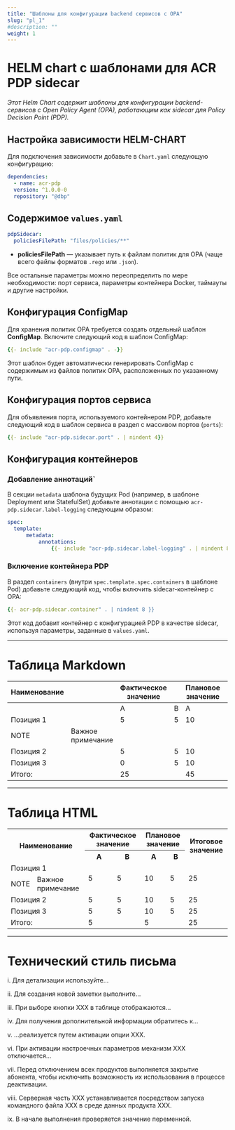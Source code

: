 ```yaml
---
title: "Шаблоны для конфигурации backend сервисов с OPA"
slug: "pl_1"
#description: ""
weight: 1
---
```


# HELM chart c шаблонами для ACR PDP sidecar

*Этот Helm Chart содержит шаблоны для конфигурации backend-сервисов с Open Policy Agent (OPA), работающим как sidecar для Policy Decision Point (PDP).*

## Настройка зависимости HELM-CHART

Для подключения зависимости добавьте в `Chart.yaml` следующую конфигурацию:

```yaml
dependencies:
  - name: acr-pdp
  version: ^1.0.0-0
  repository: "@dbp"
```

## Содержимое `values.yaml`

```yaml
pdpSidecar:
  policiesFilePath: "files/policies/**"
```

* **policiesFilePath** — указывает путь к файлам политик для OPA (чаще всего файлы форматов `.rego` или `.json`).

Все остальные параметры можно переопределить по мере необходимости: порт сервиса, параметры контейнера Docker, таймауты и другие настройки.

## Конфигурация ConfigMap

Для хранения политик OPA требуется создать отдельный шаблон **ConfigMap**. 
Включите следующий код в шаблон ConfigMap:

```yaml
{{- include "acr-pdp.configmap" . -}}
```

Этот шаблон будет автоматически генерировать ConfigMap с содержимым из файлов политик OPA, расположенных по указанному пути.

## Конфигурация портов сервиса

Для объявления порта, используемого контейнером PDP, добавьте следующий код в шаблон сервиса в раздел с массивом портов (`ports`):

```yaml
{{- include "acr-pdp.sidecar.port" . | nindent 4}}
```

## Конфигурация контейнеров

### Добавление аннотаций`

В секции `metadata` шаблона будущих Pod (например, в шаблоне Deployment или StatefulSet) добавьте аннотации с помощью `acr-pdp.sidecar.label-logging` следующим образом:

```yaml
spec:
  template:
      metadata:
          annotations:
              {{- include "acr-pdp.sidecar.label-logging" . | nindent 8 }}
```

### Включение контейнера PDP

В раздел `containers` (внутри `spec.template.spec.containers` в шаблоне Pod) добавьте следующий код, чтобы включить sidecar-контейнер с OPA:

```yaml
{{- acr-pdp.sidecar.container" . | nindent 8 }}
```
Этот код добавит контейнер с конфигурацией PDP в качестве sidecar, используя параметры, заданные в `values.yaml`.

---

# Таблица Markdown

| Наименование |  | Фактическое значение |  | Плановое значение |  | Итоговое значение |
| --- | --- | --- | --- | --- |  --- | --- |
|  |  | А | В | А | В |  |
| Позиция 1 |  | 5 | 5 | 10 | 5 | 25 |
| NOTE | Важное примечание |  |
| Позиция 2  |  | 5 | 5 | 10 | 5 | 25 |
| Позиция 3 |  | 0 | 5 | 10 | 5 | 20 |
| Итого: |  | 25 |  | 45 |  | 70 |

---

# Таблица HTML

<table>
    <tr>
        <th rowspan="2" colspan="2" style="text-align: center; vertical-align: center;">Наименование</th>
        <th colspan="2" style="text-align: center; vertical-align: center;">Фактическое значение</th>
        <th colspan="2" style="text-align: center; vertical-align: center;">Плановое значение</th>
        <th rowspan="2" style="text-align: center; vertical-align: center;">Итоговое значение</th>
    </tr>
    <tr>
        <th style="text-align: center; vertical-align: center;">А</th>
        <th style="text-align: center; vertical-align: center;">В</th>
        <th style="text-align: center; vertical-align: center;">А</th>
        <th style="text-align: center; vertical-align: center;">В</th>
    </tr>
    <tr>
        <td colspan="2">Позиция 1 </td>
        <td rowspan="2">5</td>
        <td rowspan="2">5</td>
        <td rowspan="2">10</td>
        <td rowspan="2">5</td>
        <td rowspan="2">25</td>
    </tr>
    <tr>
        <td>NOTE</td>
        <td>Важное примечание</td>
    </tr>
    <tr>
        <td colspan="2">Позиция 2</td>
        <td>5</td>
        <td>5</td>
        <td>10</td>
        <td>5</td>
        <td>25</td>
    </tr>
    <tr>
        <td colspan="2">Позиция 3</td>
        <td>5</td>
        <td>5</td>
        <td>10</td>
        <td>5</td>
        <td>25</td>
    </tr>
    <tr>
        <td colspan="2">Итого:</td>
        <td colspan="2">5</td>
        <td colspan="2">5</td>
        <td>25</td>
    </tr>
</table>

---

# Технический стиль письма

i. Для детализации используйте…

ii. Для создания новой заметки выполните…

iii. При выборе кнопки XXX в таблице отображаются…

iv. Для получения дополнительной информации обратитесь к…

v. …реализуется путем активации опции XXX.

vi. При активации настроечных параметров механизм XXX отключается…

vii. Перед отключением всех продуктов выполняется закрытие абонента, чтобы исключить возможность их использования в процессе деактивации.

viii. Серверная часть XXX устанавливается посредством запуска командного файла XXX в среде данных продукта XXX.

ix. В начале выполнения проверяется значение переменной.